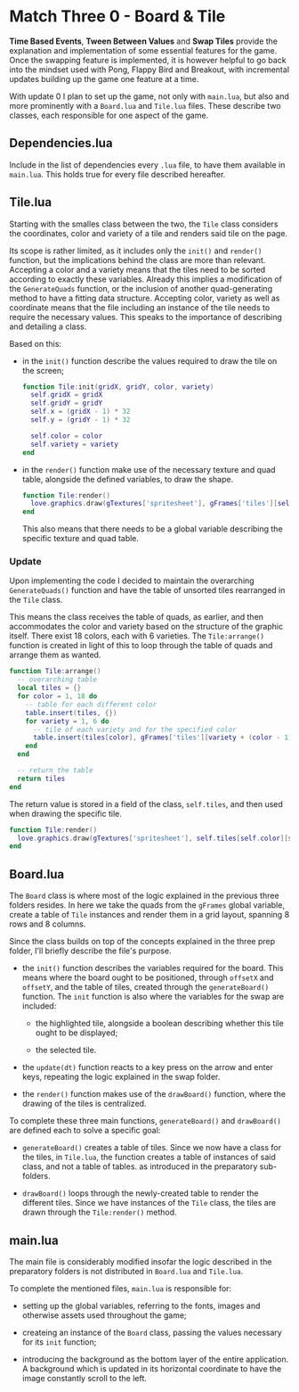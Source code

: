 # Match Three 0 - Board & Tile

**Time Based Events**, **Tween Between Values** and **Swap Tiles** provide the explanation and implementation of some essential features for the game. Once the swapping feature is implemented, it is however helpful to go back into the mindset used with Pong, Flappy Bird and Breakout, with incremental updates building up the game one feature at a time.

With update 0 I plan to set up the game, not only with `main.lua`, but also and more prominently with a `Board.lua` and `Tile.lua` files. These describe two classes, each responsible for one aspect of the game.

## Dependencies.lua

Include in the list of dependencies every `.lua` file, to have them available in `main.lua`. This holds true for every file described hereafter.

## Tile.lua

Starting with the smalles class between the two, the `Tile` class considers the coordinates, color and variety of a tile and renders said tile on the page.

Its scope is rather limited, as it includes only the `init()` and `render()` function, but the implications behind the class are more than relevant. Accepting a color and a variety means that the tiles need to be sorted according to exactly these variables. Already this implies a modification of the `GenerateQuads` function, or the inclusion of another quad-generating method to have a fitting data structure. Accepting color, variety as well as coordinate means that the file including an instance of the tile needs to require the necessary values. This speaks to the importance of describing and detailing a class.

Based on this:

- in the `init()` function describe the values required to draw the tile on the screen;

  ```lua
  function Tile:init(gridX, gridY, color, variety)
    self.gridX = gridX
    self.gridY = gridY
    self.x = (gridX - 1) * 32
    self.y = (gridY - 1) * 32

    self.color = color
    self.variety = variety
  end
  ```

- in the `render()` function make use of the necessary texture and quad table, alongside the defined variables, to draw the shape.

  ```lua
  function Tile:render()
    love.graphics.draw(gTextures['spritesheet'], gFrames['tiles'][self.color][self.variety], self.x, self.y)
  end
  ```

  This also means that there needs to be a global variable describing the specific texture and quad table.

### Update

Upon implementing the code I decided to maintain the overarching `GenerateQuads()` function and have the table of unsorted tiles rearranged in the `Tile` class.

This means the class receives the table of quads, as earlier, and then accommodates the color and variety based on the structure of the graphic itself. There exist 18 colors, each with 6 varieties. The `Tile:arrange()` function is created in light of this to loop through the table of quads and arrange them as wanted.

```lua
function Tile:arrange()
  -- overarching table
  local tiles = {}
  for color = 1, 18 do
    -- table for each different color
    table.insert(tiles, {})
    for variety = 1, 6 do
      -- tile of each variety and for the specified color
      table.insert(tiles[color], gFrames['tiles'][variety + (color - 1) * 6])
    end
  end

  -- return the table
  return tiles
end
```

The return value is stored in a field of the class, `self.tiles`, and then used when drawing the specific tile.

```lua
function Tile:render()
  love.graphics.draw(gTextures['spritesheet'], self.tiles[self.color][self.variety], self.x, self.y)
end
```

## Board.lua

The `Board` class is where most of the logic explained in the previous three folders resides. In here we take the quads from the `gFrames` global variable, create a table of `Tile` instances and render them in a grid layout, spanning 8 rows and 8 columns.

Since the class builds on top of the concepts explained in the three prep folder, I'll briefly describe the file's purpose.

- the `init()` function describes the variables required for the board. This means where the board ought to be positioned, through `offsetX` and `offsetY`, and the table of tiles, created through the `generateBoard()` function. The `init` function is also where the variables for the swap are included:

  - the highlighted tile, alongside a boolean describing whether this tile ought to be displayed;

  - the selected tile.

- the `update(dt)` function reacts to a key press on the arrow and enter keys, repeating the logic explained in the swap folder.

- the `render()` function makes use of the `drawBoard()` function, where the drawing of the tiles is centralized.

To complete these three main functions, `generateBoard()` and `drawBoard()` are defined each to solve a specific goal:

- `generateBoard()` creates a table of tiles. Since we now have a class for the tiles, in `Tile.lua`, the function creates a table of instances of said class, and not a table of tables. as introduced in the preparatory sub-folders.

- `drawBoard()` loops through the newly-created table to render the different tiles. Since we have instances of the `Tile` class, the tiles are drawn through the `Tile:render()` method.

## main.lua

The main file is considerably modified insofar the logic described in the preparatory folders is not distributed in `Board.lua` and `Tile.lua`.

To complete the mentioned files, `main.lua` is responsible for:

- setting up the global variables, referring to the fonts, images and otherwise assets used throughout the game;

- createing an instance of the `Board` class, passing the values necessary for its `init` function;

- introducing the background as the bottom layer of the entire application. A background which is updated in its horizontal coordinate to have the image constantly scroll to the left.
